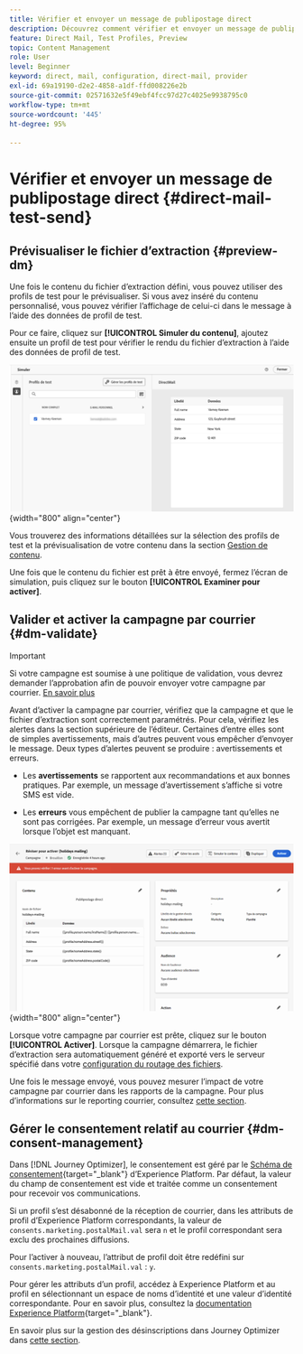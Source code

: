 ```yaml
---
title: Vérifier et envoyer un message de publipostage direct
description: Découvrez comment vérifier et envoyer un message de publipostage direct dans Journey Optimizer.
feature: Direct Mail, Test Profiles, Preview
topic: Content Management
role: User
level: Beginner
keyword: direct, mail, configuration, direct-mail, provider
exl-id: 69a19190-d2e2-4858-a1df-ffd008226e2b
source-git-commit: 02571632e5f49ebf4fcc97d27c4025e9938795c0
workflow-type: tm+mt
source-wordcount: '445'
ht-degree: 95%

---
```


# Vérifier et envoyer un message de publipostage direct {#direct-mail-test-send}

## Prévisualiser le fichier d’extraction {#preview-dm}

Une fois le contenu du fichier d’extraction défini, vous pouvez utiliser des profils de test pour le prévisualiser. Si vous avez inséré du contenu personnalisé, vous pouvez vérifier l’affichage de celui-ci dans le message à l’aide des données de profil de test.

Pour ce faire, cliquez sur **[!UICONTROL Simuler du contenu]**, ajoutez ensuite un profil de test pour vérifier le rendu du fichier d’extraction à l’aide des données de profil de test.

![](assets/direct-mail-simulate.png){width="800" align="center"}

Vous trouverez des informations détaillées sur la sélection des profils de test et la prévisualisation de votre contenu dans la section [Gestion de contenu](../content-management/preview-test.md).

Une fois que le contenu du fichier est prêt à être envoyé, fermez l’écran de simulation, puis cliquez sur le bouton **[!UICONTROL Examiner pour activer]**.

## Valider et activer la campagne par courrier {#dm-validate}

>[!IMPORTANT]
>
> Si votre campagne est soumise à une politique de validation, vous devrez demander l’approbation afin de pouvoir envoyer votre campagne par courrier. [En savoir plus](../test-approve/gs-approval.md)

Avant d’activer la campagne par courrier, vérifiez que la campagne et que le fichier d’extraction sont correctement paramétrés. Pour cela, vérifiez les alertes dans la section supérieure de l’éditeur. Certaines d’entre elles sont de simples avertissements, mais d’autres peuvent vous empêcher d’envoyer le message. Deux types d’alertes peuvent se produire : avertissements et erreurs.

* Les **avertissements** se rapportent aux recommandations et aux bonnes pratiques. Par exemple, un message d’avertissement s’affiche si votre SMS est vide.

* Les **erreurs** vous empêchent de publier la campagne tant qu’elles ne sont pas corrigées. Par exemple, un message d’erreur vous avertit lorsque l’objet est manquant.

![](assets/direct-mail-review.png){width="800" align="center"}

Lorsque votre campagne par courrier est prête, cliquez sur le bouton **[!UICONTROL Activer]**. Lorsque la campagne démarrera, le fichier d’extraction sera automatiquement généré et exporté vers le serveur spécifié dans votre [configuration du routage des fichiers](../direct-mail/direct-mail-configuration.md).

Une fois le message envoyé, vous pouvez mesurer l’impact de votre campagne par courrier dans les rapports de la campagne. Pour plus d’informations sur le reporting courrier, consultez [cette section](../reports/campaign-global-report-cja-direct.md).

## Gérer le consentement relatif au courrier {#dm-consent-management}

Dans [!DNL Journey Optimizer], le consentement est géré par le [Schéma de consentement](https://experienceleague.adobe.com/docs/experience-platform/xdm/field-groups/profile/consents.html?lang=fr){target="_blank"} d’Experience Platform. Par défaut, la valeur du champ de consentement est vide et traitée comme un consentement pour recevoir vos communications.

Si un profil s’est désabonné de la réception de courrier, dans les attributs de profil d’Experience Platform correspondants, la valeur de `consents.marketing.postalMail.val` sera `n` et le profil correspondant sera exclu des prochaines diffusions.

Pour l’activer à nouveau, l’attribut de profil doit être redéfini sur `consents.marketing.postalMail.val` : `y`.

Pour gérer les attributs d’un profil, accédez à Experience Platform et au profil en sélectionnant un espace de noms d’identité et une valeur d’identité correspondante. Pour en savoir plus, consultez la [documentation Experience Platform](https://experienceleague.adobe.com/docs/experience-platform/profile/ui/user-guide.html?lang=fr#getting-started){target="_blank"}.

En savoir plus sur la gestion des désinscriptions dans Journey Optimizer dans [cette section](../privacy/opt-out.md).
